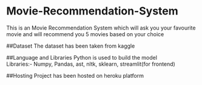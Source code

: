 # Movie-Recommendation-System
This is an Movie Recommendation System which will ask you your favourite movie and will recommend you 5 movies based on your choice 

##Dataset
The dataset has been taken from kaggle

##Language and Libraries
Python is used to build the model                                                                                                                                         
Libraries:- Numpy, Pandas, ast, nltk, sklearn, streamlit(for frontend)

##Hosting
Project has been hosted on heroku platform
